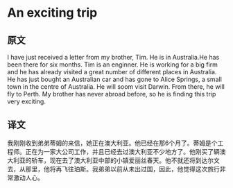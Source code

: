 # An exciting trip

## 原文

I have just received a letter from my brother, Tim. He is in Australia.He has been there for six months. Tim is an enginner. He is working for a big firm and he has already visited a great number of different places in Australia. He has just bought an Australian car and has gone to Alice Springs, a small town in the centre of Australia. He will soom visit Darwin. From there, he will fly to Perth. My brother has never abroad before, so he is finding this trip very exciting.
## 译文

我刚刚收到弟弟蒂姆的来信，她正在澳大利亚。他已经在那6个月了。蒂姆是个工程师。正在为一家大公司工作，并且已经去过澳大利亚不少地方了。他刚买了辆澳大利亚的轿车，现在去了澳大利亚中部的小镇爱丽丝春天。他不就还将到达尔文去，从那里，他将再飞往珀斯。我弟弟以前从未出过国，因此，他觉得这次旅行非常激动人心。